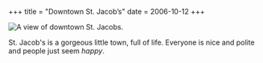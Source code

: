+++
title = "Downtown St. Jacob’s"
date = 2006-10-12
+++

![A view of downtown St. Jacobs.](/photos/DowntownStJacobs.jpg "Hustly, bustly small-town Canada.")

St. Jacob's is a gorgeous little town, full of life. Everyone is nice and polite and people just seem _happy_.
